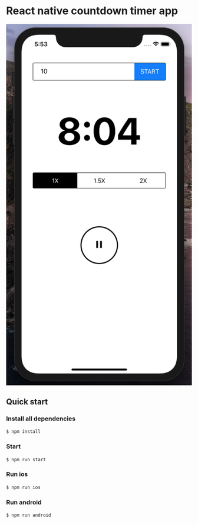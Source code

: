 # React native countdown timer app
![Screenshot](https://raw.githubusercontent.com/parmactep/react-native-timer/master/screenshot.png)
## Quick start
### Install all dependencies
```
$ npm install
```
### Start
```
$ npm run start
```
### Run ios
```
$ npm run ios
```
### Run android
```
$ npm run android
```
